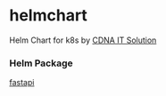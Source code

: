 # helmchart
Helm Chart for k8s by [CDNA IT Solution](https://crodna.com)

### Helm Package
[fastapi](https://fastapi.tiangolo.com/)
